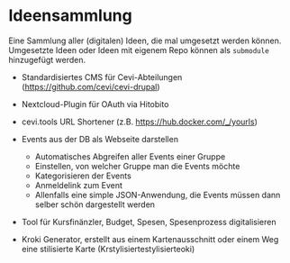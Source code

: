 # Ideensammlung
Eine Sammlung aller (digitalen) Ideen, die mal umgesetzt werden können. Umgesetzte Ideen oder Ideen mit eigenem Repo können als `submodule` hinzugefügt werden.


- Standardisiertes CMS für Cevi-Abteilungen (https://github.com/cevi/cevi-drupal)
- Nextcloud-Plugin für OAuth via Hitobito
- cevi.tools URL Shortener (z.B. https://hub.docker.com/_/yourls)
- Events aus der DB als Webseite darstellen
  - Automatisches Abgreifen aller Events einer Gruppe
  - Einstellen, von welcher Gruppe man die Events möchte
  - Kategorisieren der Events
  - Anmeldelink zum Event
  - Allenfalls eine simple JSON-Anwendung, die Events müssen dann selber schön dargestellt werden

- Tool für Kursfinänzler, Budget, Spesen, Spesenprozess digitalisieren

- Kroki Generator, erstellt aus einem Kartenausschnitt oder einem Weg eine stilisierte Karte (Krstylisiertestylisierteoki)
